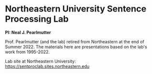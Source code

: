 # Northeastern University Sentence Processing Lab

**PI: Neal J. Pearlmutter**

Prof. Pearlmutter (and the lab) retired from Northeastern at the end of Summer 2022.  The materials here are  presentations based on the lab's work from 1995-2022.

Lab site at Northeastern University:  <https://sentproclab.sites.northeastern.edu>
